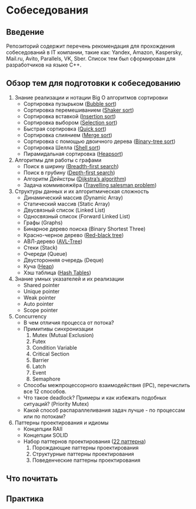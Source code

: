 # Собеседования

## Введение

Репозиторий содержит перечень рекомендация для прохождения собеседований в IT компании, такие как: Yandex, Amazon, Kaspersky, Mail.ru,
Avito, Parallels, VK, Sber. Список тем был сформирован для разработчиков на языке С++.

## Обзор тем для подготовки к собеседованию

1. Знание реализации и нотации Big O алгоритмов сортировки
    - Сортировка
      пузырьком ([Bubble sort](https://github.com/dymons/interviews/blob/master/algorithms/sorts/bubble_sort.hpp))
    - Сортировка
      перемешиванием ([Shaker sort](https://github.com/dymons/interviews/blob/master/algorithms/sorts/shaker_sort.hpp))
    - Сортировка
      вставкой ([Insertion sort](https://github.com/dymons/interviews/blob/master/algorithms/sorts/insertion_sort.hpp))
    - Сортировка
      выбором ([Selection sort](https://github.com/dymons/interviews/blob/master/algorithms/sorts/selection_sort.hpp))
    - Быстрая
      сортировка ([Quick sort](https://github.com/dymons/interviews/blob/master/algorithms/sorts/quick_sort.hpp))
    - Сортировка
      слиянием ([Merge sort](https://github.com/dymons/interviews/blob/master/algorithms/sorts/merge_sort.hpp))
    - Сортировка с помощью двоичного
      дерева ([Binary-tree sort](https://github.com/dymons/interviews/blob/master/algorithms/sorts/binary_tree_sort.hpp))
    - Сортировка
      Шелла ([Shell sort](https://github.com/dymons/interviews/blob/master/algorithms/sorts/shell_sort.hpp))
    - Пирамидальная
      сортировка ([Heapsort](https://github.com/dymons/interviews/blob/master/algorithms/sorts/heap_sort.hpp))
2. Алгоритмы для работы с графами
    - Поиск в ширину ([Breadth-first search](https://github.com/dymons/interviews/blob/master/structures/graph/breadth_first_search.hpp))
    - Поиск в грубину ([Depth-first search](https://github.com/dymons/interviews/blob/master/structures/graph/depth_first_search.hpp))
    - Алгоритм Дейкстры ([Dijkstra’s algorithm](https://github.com/dymons/interviews/blob/master/structures/graph/dijkstra_search.hpp))
    - Задача коммивояжёра ([Travelling salesman problem](https://github.com/dymons/interviews/blob/master/structures/graph/travelling_salesman_problem.hpp))
3. Структуры данных и их алгоритмическая сложность
    - Динамический массив (Dynamic Array)
    - Статический массив (Static Array)
    - Двусвязный список (Linked List)
    - Односвязный список (Forward Linked List)
    - Графы (Graphs)
    - Бинарное дерево поиска (Binary Shortest Three)
    - Красно-черное дерево ([Red-black tree](https://github.com/dymons/interviews/blob/master/structures/tree/rb_tree.hpp))
    - АВЛ-дерево ([AVL-Tree](https://github.com/dymons/interviews/blob/master/structures/tree/avl_tree.hpp))
    - Стеки (Stack)
    - Очереди (Queue)
    - Двусторонняя очередь (Deque)
    - Куча ([Heap](https://github.com/dymons/interviews/blob/master/structures/heap/heap.hpp))
    - Хэш таблица ([Hash Tables](https://github.com/dymons/interviews/blob/master/structures/hashtable/hashtable.hpp))
4. Знание умных указателей и их реализации
    - Shared pointer
    - Unique pointer
    - Weak pointer
    - Auto pointer
    - Scope pointer
5. Concurrency
    - В чем отличия процесса от потока?
    - Примитивы синхронизации
        1. Mutex (Mutual Exclusion)
        2. Futex
        3. Condition Variable
        4. Critical Section
        5. Barrier
        6. Latch
        7. Event
        8. Semaphore
    - Способы межпроцессорного взаимодействия (IPC), перечислить все 12 способов.
    - Что такое deadlock? Примеры и как избежать подобных ситуаций? (Priority Mutex)
    - Какой способ распараллеливания задач лучше - по процессам или по потокам?
6. Паттерны проектирования и идиомы
    - Концепции RAII
    - Концепции SOLID
    - Набор паттернов проектирования ([22 паттерна](https://refactoring.guru/ru/design-patterns/catalog))
        1. Порождающие паттерны проектирования
        2. Структурные паттерны проектирования
        3. Поведенческие паттерны проектирования

## Что почитать

## Практика